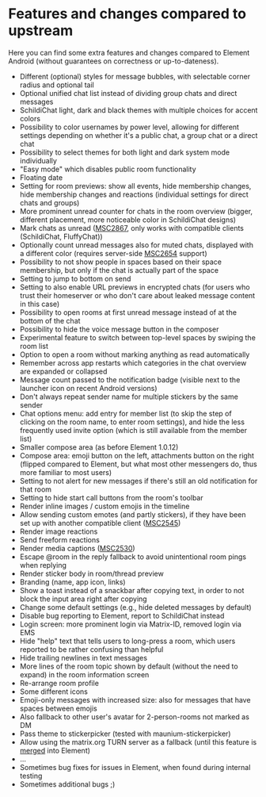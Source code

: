 # Features and changes compared to upstream

Here you can find some extra features and changes compared to Element Android (without guarantees on correctness or up-to-dateness).

- Different (optional) styles for message bubbles, with selectable corner radius and optional tail
- Optional unified chat list instead of dividing group chats and direct messages
- SchildiChat light, dark and black themes with multiple choices for accent colors
- Possibility to color usernames by power level, allowing for different settings depending on whether it's a public chat, a group chat or a direct chat
- Possibility to select themes for both light and dark system mode individually
- "Easy mode" which disables public room functionality
- Floating date
- Setting for room previews: show all events, hide membership changes, hide membership changes and reactions (individual settings for direct chats and groups)
- More prominent unread counter for chats in the room overview (bigger, different placement, more noticeable color in SchildiChat designs)
- Mark chats as unread ([MSC2867](https://github.com/matrix-org/matrix-spec-proposals/pull/2867), only works with compatible clients (SchildiChat, FluffyChat))
- Optionally count unread messages also for muted chats, displayed with a different color (requires server-side [MSC2654](https://github.com/matrix-org/matrix-spec-proposals/pull/2654) support)
- Possibility to not show people in spaces based on their space membership, but only if the chat is actually part of the space
- Setting to jump to bottom on send
- Setting to also enable URL previews in encrypted chats (for users who trust their homeserver or who don't care about leaked message content in this case)
- Possibility to open rooms at first unread message instead of at the bottom of the chat
- Possibility to hide the voice message button in the composer
- Experimental feature to switch between top-level spaces by swiping the room list
- Option to open a room without marking anything as read automatically
- Remember across app restarts which categories in the chat overview are expanded or collapsed
- Message count passed to the notification badge (visible next to the launcher icon on recent Android versions)
- Don't always repeat sender name for multiple stickers by the same sender
- Chat options menu: add entry for member list (to skip the step of clicking on the room name, to enter room settings), and hide the less frequently used invite option (which is still available from the member list)
- Smaller compose area (as before Element 1.0.12)
- Compose area: emoji button on the left, attachments button on the right (flipped compared to Element, but what most other messengers do, thus more familiar to most users)
- Setting to not alert for new messages if there's still an old notification for that room
- Setting to hide start call buttons from the room's toolbar
- Render inline images / custom emojis in the timeline
- Allow sending custom emotes (and partly stickers), if they have been set up with another compatible client ([MSC2545](https://github.com/matrix-org/matrix-spec-proposals/pull/2545))
- Render image reactions
- Send freeform reactions
- Render media captions ([MSC2530](https://github.com/matrix-org/matrix-spec-proposals/pull/2530))
- Escape @room in the reply fallback to avoid unintentional room pings when replying
- Render sticker body in room/thread preview
- Branding (name, app icon, links)
- Show a toast instead of a snackbar after copying text, in order to not block the input area right after copying
- Change some default settings (e.g., hide deleted messages by default)
- Disable bug reporting to Element, report to SchildiChat instead
- Login screen: more prominent login via Matrix-ID, removed login via EMS
- Hide "help" text that tells users to long-press a room, which users reported to be rather confusing than helpful
- Hide trailing newlines in text messages
- More lines of the room topic shown by default (without the need to expand) in the room information screen
- Re-arrange room profile
- Some different icons
- Emoji-only messages with increased size: also for messages that have spaces between emojis
- Also fallback to other user's avatar for 2-person-rooms not marked as DM
- Pass theme to stickerpicker (tested with maunium-stickerpicker)
- Allow using the matrix.org TURN server as a fallback (until this feature is [merged](https://github.com/vector-im/element-android/pull/5781) into Element)
- ...
- Sometimes bug fixes for issues in Element, when found during internal testing
- Sometimes additional bugs ;)
